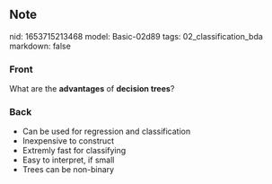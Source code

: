 ## Note
nid: 1653715213468
model: Basic-02d89
tags: 02_classification_bda
markdown: false

### Front
What are the <b>advantages</b> of <b>decision trees</b>?

### Back
<ul>
  <li>Can be used for regression and classification
  <li>Inexpensive to construct
  <li>Extremly fast for classifying
  <li>Easy to interpret, if small
  <li>Trees can be non-binary
</ul>
